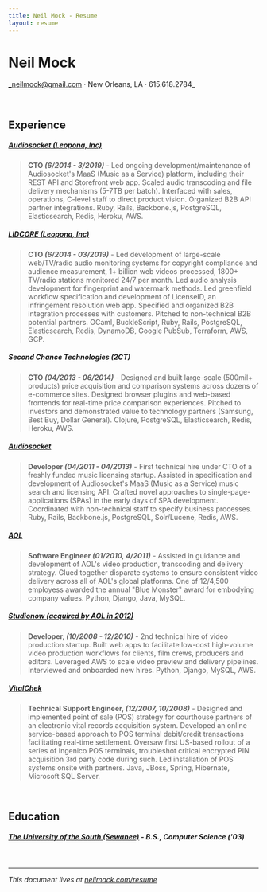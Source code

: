 ```yaml
---
title: Neil Mock - Resume
layout: resume
---
```


# Neil Mock

_neilmock@gmail.com &middot; New Orleans, LA &middot; 615.618.2784_

<br/>

## Experience

##### [Audiosocket (Leopona, Inc)](https://www.audiosocket.com/)

> **CTO _(6/2014 - 3/2019)_** - Led ongoing development/maintenance of Audiosocket's MaaS (Music as a Service) platform, including their REST API and Storefront web app.  Scaled audio transcoding and file delivery mechanisms (5-7TB per batch).  Interfaced with sales, operations, C-level staff to direct product vision.  Organized B2B API partner integrations.  Ruby, Rails, Backbone.js, PostgreSQL, Elasticsearch, Redis, Heroku, AWS.

##### [LIDCORE (Leopona, Inc)](https://www.lidcore.com/)

> **CTO _(6/2014 - 03/2019)_** - Led development of large-scale web/TV/radio audio monitoring systems for copyright compliance and audience measurement, 1+ billion web videos processed, 1800+ TV/radio stations monitored 24/7 per month.  Led audio analysis development for fingerprint and watermark methods.  Led greenfield workflow specification and development of LicenseID, an infringement resolution web app.  Specified and organized B2B integration processes with customers.  Pitched to non-technical B2B potential partners.  OCaml, BuckleScript, Ruby, Rails, PostgreSQL, Elasticsearch, Redis, DynamoDB, Google PubSub, Terraform, AWS, GCP.

##### Second Chance Technologies (2CT)

> **CTO _(04/2013 - 06/2014)_** - Designed and built large-scale (500mil+ products) price acquisition and comparison systems across dozens of e-commerce sites.  Designed browser plugins and web-based frontends for real-time price comparison experiences. Pitched to investors and demonstrated value to technology partners (Samsung, Best Buy, Dollar General).  Clojure, PostgreSQL, Elasticsearch, Redis, Heroku, AWS.

##### [Audiosocket](https://www.audiosocket.com/)

> **Developer _(04/2011 - 04/2013)_** - First technical hire under CTO of a freshly funded music licensing startup.  Assisted in specification and development of Audiosocket's MaaS (Music as a Service) music search and licensing API.  Crafted novel approaches to single-page-applications (SPAs) in the early days of SPA development.  Coordinated with non-technical staff to specify business processes.  Ruby, Rails, Backbone.js, PostgreSQL, Solr/Lucene, Redis, AWS.

##### [AOL](https://www.aol.com/)

> **Software Engineer _(01/2010, 4/2011)_** - Assisted in guidance and development of AOL's video production, transcoding and delivery strategy.  Glued together disparate systems to ensure consistent video delivery across all of AOL's global platforms.  One of 12/4,500 employess awarded the annual "Blue Monster" award for embodying company values.  Python, Django, Java, MySQL.

##### [Studionow (acquired by AOL in 2012)](https://www.studionow.com)

> **Developer, _(10/2008 - 12/2010)_** - 2nd technical hire of video production startup.  Built web apps to facilitate low-cost high-volume video production workflows for clients, film crews, producers and editors.  Leveraged AWS to scale video preview and delivery pipelines.  Interviewed and onboarded new hires.  Python, Django, MySQL, AWS.

##### [VitalChek](https://www.vitalchek.com)

> **Technical Support Engineer, _(12/2007, 10/2008)_** - Designed and implemented point of sale (POS) strategy for courthouse partners of an electronic vital records acquisition system.  Developed an online service-based approach to POS terminal debit/credit transactions facilitating real-time settlement.  Oversaw first US-based rollout of a series of Ingenico POS terminals, troubleshot critical encrypted PIN acquisition 3rd party code during such.  Led installation of POS systems onsite with partners. Java, JBoss, Spring, Hibernate, Microsoft SQL Server.

<br/>

## Education

##### [The University of the South (Sewanee)](https://www.sewanee.edu/) - **B.S., Computer Science** _('03)_

<br/>

----

_This document lives at [neilmock.com/resume](http://neilmock.com/resume/)_

